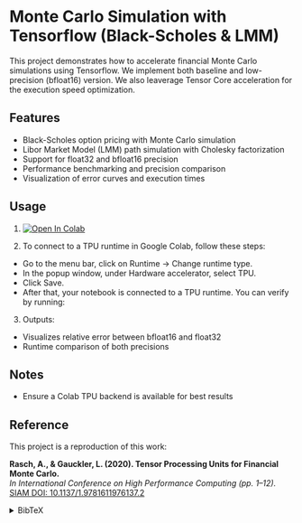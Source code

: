 # Monte Carlo Simulation with Tensorflow (Black-Scholes & LMM)

This project demonstrates how to accelerate financial Monte Carlo simulations using Tensorflow. We implement both baseline and low-precision (bfloat16) version. We also leaverage Tensor Core acceleration for the execution speed optimization.

## Features
- Black-Scholes option pricing with Monte Carlo simulation
- Libor Market Model (LMM) path simulation with Cholesky factorization
- Support for float32 and bfloat16 precision
- Performance benchmarking and precision comparison
- Visualization of error curves and execution times

## Usage
1. [![Open In Colab](https://colab.research.google.com/assets/colab-badge.svg)](https://colab.research.google.com/github/RR-project-group/TC-AcceleratedMonteCarloSimulation/blob/main/main.ipynb)

2. To connect to a TPU runtime in Google Colab, follow these steps:
- Go to the menu bar, click on Runtime → Change runtime type.
- In the popup window, under Hardware accelerator, select TPU.
- Click Save.
- After that, your notebook is connected to a TPU runtime. You can verify by running:

3. Outputs:
- Visualizes relative error between bfloat16 and float32
- Runtime comparison of both precisions

## Notes
- Ensure a Colab TPU backend is available for best results

## Reference

This project is a reproduction of this work:

**Rasch, A., & Gauckler, L. (2020). Tensor Processing Units for Financial Monte Carlo.**  
*In International Conference on High Performance Computing (pp. 1–12).*  
[SIAM DOI: 10.1137/1.9781611976137.2](https://epubs.siam.org/doi/abs/10.1137/1.9781611976137.2)
<details>
<summary>BibTeX</summary>
```bibtex
@inproceedings{rasch2020tpu,
  author = {Rasch, Andreas and Gauckler, Ludwig},
  title = {Tensor Processing Units for Financial Monte Carlo},
  booktitle = {Proceedings of the Platform for Advanced Scientific Computing Conference},
  year = {2020},
  publisher = {SIAM},
  doi = {10.1137/1.9781611976137.2},
  url = {https://epubs.siam.org/doi/abs/10.1137/1.9781611976137.2}
}
